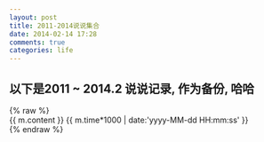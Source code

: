 ```yaml
---
layout: post
title: 2011-2014说说集合
date: 2014-02-14 17:28
comments: true
categories: life
---
```


<script src="/js/shuoshuo.js" type="text/javascript"></script>

## 以下是2011 ~ 2014.2 说说记录, 作为备份, 哈哈

<div ng-app="app">
  <div class="container">
    <div ng-controller="mainCtrl">
      <div class='m shuo' ng-repeat="m in movies">
        {% raw %}
        <div>{{ m.content }} <span class="time"> {{ m.time*1000 | date:'yyyy-MM-dd HH:mm:ss' }}<span></div>
        {% endraw %}
      </div>
    </div>
  </div>
</div>